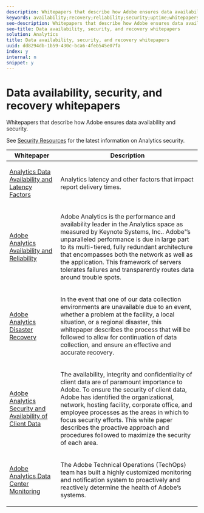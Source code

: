 ```yaml
---
description: Whitepapers that describe how Adobe ensures data availability and security.
keywords: availability;recovery;reliability;security;uptime;whitepapers
seo-description: Whitepapers that describe how Adobe ensures data availability and security.
seo-title: Data availability, security, and recovery whitepapers
solution: Analytics
title: Data availability, security, and recovery whitepapers
uuid: dd8294db-1b59-430c-bca6-4feb545e07fa
index: y
internal: n
snippet: y
---
```


# Data availability, security, and recovery whitepapers

Whitepapers that describe how Adobe ensures data availability and security.

See [Security Resources](http://www.adobe.com/security/resources.html) for the latest information on Analytics security. 

<table id="table_05ADD496A9154A9D838DBCEE564F360D"> 
 <thead> 
  <tr> 
   <th colname="col1" class="entry"> Whitepaper </th> 
   <th colname="col2" class="entry"> Description </th> 
  </tr> 
 </thead>
 <tbody> 
  <tr> 
   <td colname="col1"> <p><a href="https://marketing.adobe.com/resources/help/en_US/analytics/whitepapers/analytics-data-availability.pdf" format="https" scope="external"> Analytics Data Availability and Latency Factors</a> </p> </td> 
   <td colname="col2"> <p>Analytics latency and other factors that impact report delivery times. </p> </td> 
  </tr> 
  <tr> 
   <td colname="col1"> <p> <a href="http://marketing.adobe.com/resources/help/en_US/analytics/whitepapers/adobe-analytics-availability.pdf" format="http" scope="external"> Adobe Analytics Availability and Reliability</a> </p> </td> 
   <td colname="col2"> <p>Adobe Analytics is the performance and availability leader in the Analytics space as measured by Keynote Systems, Inc.. Adobe'’s unparalleled performance is due in large part to its multi-tiered, fully redundant architecture that encompasses both the network as well as the application. This framework of servers tolerates failures and transparently routes data around trouble spots. </p> </td> 
  </tr> 
  <tr> 
   <td colname="col1"> <p> <a href="http://marketing.adobe.com/resources/help/en_US/analytics/whitepapers/adobe-analytics-disaster-recovery.pdf" format="http" scope="external"> Adobe Analytics Disaster Recovery</a> </p> </td> 
   <td colname="col2"> <p>In the event that one of our data collection environments are unavailable due to an event, whether a problem at the facility, a local situation, or a regional disaster, this whitepaper describes the process that will be followed to allow for continuation of data collection, and ensure an effective and accurate recovery. </p> </td> 
  </tr> 
  <tr> 
   <td colname="col1"> <p> <a href="http://marketing.adobe.com/resources/help/en_US/analytics/whitepapers/adobe-client-data-security.pdf" format="http" scope="external"> Adobe Analytics Security and Availability of Client Data</a> </p> </td> 
   <td colname="col2"> <p>The availability, integrity and confidentiality of client data are of paramount importance to Adobe. To ensure the security of client data, Adobe has identified the organizational, network, hosting facility, corporate office, and employee processes as the areas in which to focus security efforts. This white paper describes the proactive approach and procedures followed to maximize the security of each area. </p> </td> 
  </tr> 
  <tr> 
   <td colname="col1"> <p> <a href="http://marketing.adobe.com/resources/help/en_US/analytics/whitepapers/adobe-data-center-monitoring.pdf" format="http" scope="external"> Adobe Analytics Data Center Monitoring</a> </p> </td> 
   <td colname="col2"> <p>The Adobe Technical Operations (TechOps) team has built a highly customized monitoring and notification system to proactively and reactively determine the health of Adobe’s systems. </p> </td> 
  </tr> 
 </tbody> 
</table>

